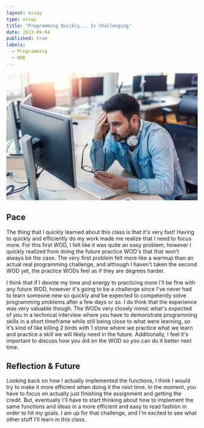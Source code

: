 ```yaml
---
layout: essay
type: essay
title: "Programming Quickly... Is Challenging"
date: 2023-09-04
published: true
labels:
  - Programming
  - WOD
---
```


<img src="../images/stress.jpg">

## Pace

The thing that I quickly learned about this class is that it's very fast! Having to quickly and efficiently do my work made me realize that I need to focus more. For this first WOD, I felt like it was quite an easy problem, however I quickly realized from doing the future practice WOD's that that won't always be the case. The very first problem felt more like a warmup than an actual real programming challenge, and although I haven't taken the second WOD yet, the practice WODs feel as if they are degrees harder.

I think that if I devote my time and energy to practicing more I'll be fine with any future WOD, however it's going to be a challenge since I've never had to learn someone new so quickly and be expected to competently solve programming problems after a few days or so. I do think that the experience was very valuable though. The WODs very closely mimic what's expected of you in a technical interview where you have to demonstrate programming skills in a short timeframe while still being close to what were learning, so it's kind of like killing 2 birds with 1 stone where we practice what we learn and practice a skill we will likely need in the future. Additionally, I feel it's important to discuss how you did on the WOD so you can do it better next time.

## Reflection & Future

Looking back on how I actually implemented the functions, I think I would try to make it more efficient when doing it the next time. In the moment, you have to focus on actually just finishing the assignment and getting the credit. But, eventually I'll have to start thinking about how to implement the same functions and ideas in a more efficient and easy to read fashion in order to hit my goals. I am up for that challenge, and I'm excited to see what other stuff I'll learn in this class.
